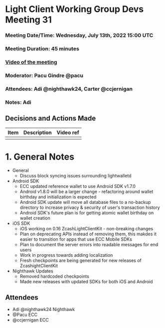 # Light Client Working Group Devs Meeting 31
### Meeting Date/Time: Wednesday, July 13th, 2022 15:00 UTC
### Meeting Duration: 45 minutes
### [Video of the meeting](not-recorded)
### Moderator: Pacu Gindre @pacu
### Attendees: Adi @nighthawk24, Carter @ccjernigan
### Notes: Adi

## Decisions and Actions Made
| Item | Description | Video ref |
| ------------- | ----------- | --------- |
| | ||


# 1. General Notes
* General
  - Discuss block syncing issues surrounding lightwalletd
* Android SDK
  - ECC updated reference wallet to use Android SDK v1.7.0
  - Android v1.8.0 will be a larger change - refactoring around wallet birthday and initialization is expected
  - Android SDK update will move all database files to a no-backup directory to increase privacy & security of user's transaction history
  - Android SDK's future plan is for getting atomic wallet birthday on wallet creation
* iOS SDK
  - iOS working on 0.16 ZcashLightClientKit - non-breaking changes
  - Plan on deprecating APIs instead of removing them, this makdes it easier to transition for apps that use ECC Mobile SDKs
  - Plan to document the server errors into readable messages for end users
  - Work in progress towards adding localization
  - Fresh checkpoints are being generated for new releases of ZcashightClientKit
* Nighthawk Updates
  - Removed hardcoded checkpoints
  - Made new releases with updated SDKs for both iOS and Android
  
## Attendees
* Adi @nighthawk24 Nighthawk
* @Pacu ECC
* @ccjernigan ECC